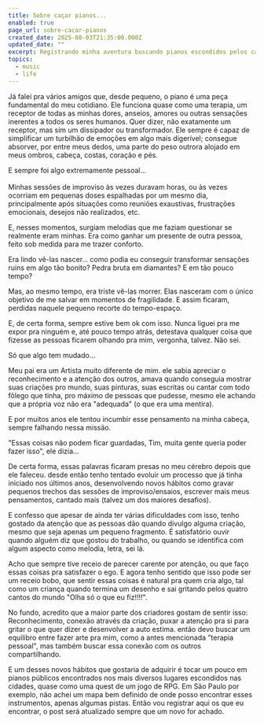 ```yaml
---
title: Sobre caçar pianos...
enabled: true
page_url: sobre-cacar-pianos
created_date: 2025-08-03T21:35:00.000Z
updated_date: ""
excerpt: Registrando minha aventura buscando pianos escondidos pelos cantos das cidades.
topics:
  - music
  - life
---
```

Já falei pra vários amigos que, desde pequeno, o piano é uma peça fundamental do meu cotidiano. Ele funciona quase como uma terapia, um receptor de todas as minhas dores, anseios, amores ou outras sensações inerentes a todos os seres humanos. Quer dizer, não exatamente um receptor, mas sim um dissipador ou transformador. Ele sempre é capaz de simplificar um turbilhão de emoções em algo mais digerível; consegue absorver, por entre meus dedos, uma parte do peso outrora alojado em meus ombros, cabeça, costas, coração e pés.

E sempre foi algo extremamente pessoal...\
\
Minhas sessões de improviso às vezes duravam horas, ou às vezes ocorriam em pequenas doses espalhadas por um mesmo dia, principalmente após situações como reuniões exaustivas, frustrações emocionais, desejos não realizados, etc.

E, nesses momentos, surgiam melodias que me faziam questionar se realmente eram minhas. Era como ganhar um presente de outra pessoa, feito sob medida para me trazer conforto. 

Era lindo vê-las nascer... como podia eu conseguir transformar sensações ruins em algo tão bonito? Pedra bruta em diamantes? E em tão pouco tempo?

Mas, ao mesmo tempo, era triste vê-las morrer. Elas nasceram com o único objetivo de me salvar em momentos de fragilidade. E assim ficaram, perdidas naquele pequeno recorte do tempo-espaço.

E, de certa forma, sempre estive bem ok com isso. Nunca liguei pra me expor pra ninguém e, até pouco tempo atrás, detestava qualquer coisa que fizesse as pessoas ficarem olhando pra mim, vergonha, talvez. Não sei.

Só que algo tem mudado...

Meu pai era um Artista muito diferente de mim. ele sabia apreciar o reconhecimento e a atenção dos outros, amava quando conseguia mostrar suas criações pro mundo, suas pinturas, suas escritas ou cantar com todo fôlego que tinha, pro máximo de pessoas que pudesse, mesmo ele achando que a própria voz não era "adequada" (o que era uma mentira).  

E por muitos anos ele tentou incumbir esse pensamento na minha cabeça, sempre falhando nessa missão.

"Essas coisas não podem ficar guardadas, Tim, muita gente queria poder fazer isso", ele dizia... 

De certa forma, essas palavras ficaram presas no meu cérebro depois que ele faleceu. desde então tenho tentado evoluir um processo que já tinha iniciado nos últimos anos, desenvolvendo novos hábitos como gravar pequenos trechos das sessões de improviso/ensaios, escrever mais meus pensamentos, cantado mais (talvez um dos maiores desafios).

E confesso que apesar de ainda ter várias dificuldades com isso, tenho gostado da atenção que as pessoas dão quando divulgo alguma criação, mesmo que seja apenas um pequeno fragmento. É satisfatório ouvir quando alguém diz que gostou do trabalho, ou quando se identifica com algum aspecto como melodia, letra, sei lá.

Acho que sempre tive receio de parecer carente por atenção, ou que faço essas coisas pra satisfazer o ego. E agora tenho sentido que isso pode ser um receio bobo, que sentir essas coisas é natural pra quem cria algo, tal como um criança quando termina um desenho e sai gritando pelos quatro cantos do mundo "Olha só o que eu fiz!!!!".

No fundo, acredito que a maior parte dos criadores gostam de sentir isso: Reconhecimento, conexão através da criação, puxar a atenção pra si para gritar o que quer dizer e desenvolver a auto estima. então devo buscar um equilibro entre fazer arte pra mim, como a antes mencionada "terapia pessoal", mas também buscar essa conexão com os outros compartilhando.

E um desses novos hábitos que gostaria de adquirir é tocar um pouco em pianos públicos encontrados nos mais diversos lugares escondidos nas cidades, quase como uma quest de um jogo de RPG. Em São Paulo por exemplo, não achei um mapa bem definido de onde posso encontrar esses instrumentos, apenas algumas pistas. Então vou registrar aqui os que eu encontrar, o post será atualizado sempre que um novo for achado.
